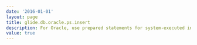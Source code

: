 ```yaml
---
date: '2016-01-01'
layout: page
title: glide.db.oracle.ps.insert
description: For Oracle, use prepared statements for system-executed inserts.
value: true 
---
```

